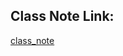 



## Class Note Link: 

[class_note](https://drive.google.com/file/d/1gGh8dRTXCbHM70sZktnjuotMPnVm5AF0/view?usp=sharing)

<!-- ## Code Link: 

[code_link](https://github.com/yasin-arafat-05/machine_learning/blob/main/code/44_outlier_percentile_method.ipynb) -->




